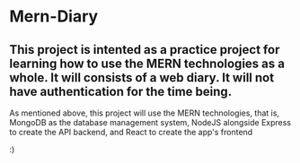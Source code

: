 # Mern-Diary
This project is intented as a practice project for learning how to use the MERN technologies as a whole. It will consists of a web diary. It will not have authentication for the time being.
---
As mentioned above, this project will use the MERN technologies, that is, MongoDB as the database management system, NodeJS alongside Express to create the API backend, and React to create the app's frontend

:)

